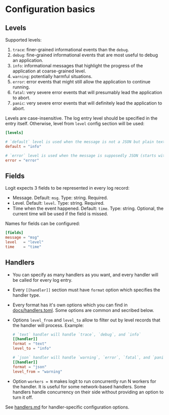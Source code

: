# Configuration basics

## Levels

Supported levels:

1. `trace`: finer-grained informational events than the `debug`.
1. `debug`: fine-grained informational events that are most useful to debug an application.
1. `info`: informational messages that highlight the progress of the application at coarse-grained level.
1. `warning`: potentially harmful situations.
1. `error`: error events that might still allow the application to continue running.
1. `fatal`: very severe error events that will presumably lead the application to abort.
1. `panic`: very severe error events that will definitely lead the application to abort.

Levels are case-insensitive. The log entry level should be specified in the entry itself. Otherwise, level from `level` config section will be used:

```toml
[levels]

# `default` level is used when the message is not a JSON but plain text.
default = "info"

# `error` level is used when the message is supposedly JSON (starts with `{`) but cannot be parsed (invalid JSON, missed message, wrong time format, unknown level, and so on).
error = "error"
```

## Fields

Logit expects 3 fields to be represented in every log record:

* Message. Default: `msg`. Type: string. Required.
* Level. Default: `level`. Type: string. Required.
* Time when the event happened. Default: `time`. Type: string. Optional, the current time will be used if the field is missed.

Names for fields can be configured:

```toml
[fields]
message = "msg"
level   = "level"
time    = "time"
```

## Handlers

* You can specify as many handlers as you want, and every handler will be called for every log entry.
* Every `[[handler]]` section must have `format` option which specifies the handler type.
* Every format has it's own options which you can find in [docs/handlers.toml](./docs/handlers.toml). Some options are common and secribed below.
* Options `level_from` and `level_to` allow to filter out by level records that the handler will process. Example:

    ```toml
    # `text` handler will handle `trace`, `debug`, and `info`
    [[handler]]
    format = "text"
    level_to = "info"

    # `json` handler will handle `warning`, `error`, `fatal`, and `panic`
    [[handler]]
    format = "json"
    level_from = "warning"
    ```

* Option `workers = N` makes logit to run concurrently run N workers for the handler. It is useful for some network-based handlers. Some handlers handle concurrency on their side without providing an option to turn it off.

See [handlers.md](./handlers.md) for handler-specific configuration options.
